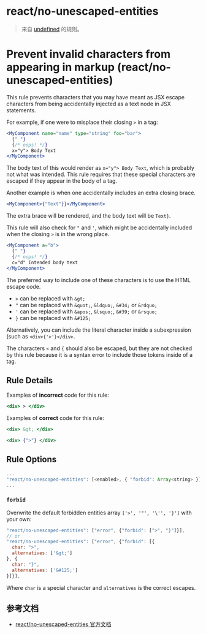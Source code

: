 # react/no-unescaped-entities

> 来自 [undefined](undefined) 的规则。

# Prevent invalid characters from appearing in markup (react/no-unescaped-entities)

This rule prevents characters that you may have meant as JSX escape characters
from being accidentally injected as a text node in JSX statements.

For example, if one were to misplace their closing `>` in a tag:

```jsx
<MyComponent name="name" type="string" foo="bar">
  {" "}
  {/* oops! */}
  x="y"> Body Text
</MyComponent>
```

The body text of this would render as `x="y"> Body Text`, which is probably not
what was intended. This rule requires that these special characters are
escaped if they appear in the body of a tag.

Another example is when one accidentally includes an extra closing brace.

```jsx
<MyComponent>{"Text"}}</MyComponent>
```

The extra brace will be rendered, and the body text will be `Text}`.

This rule will also check for `"` and `'`, which might be accidentally included
when the closing `>` is in the wrong place.

```jsx
<MyComponent a="b">
  {" "}
  {/* oops! */}
  c="d" Intended body text
</MyComponent>
```

The preferred way to include one of these characters is to use the HTML escape code.

- `>` can be replaced with `&gt;`
- `"` can be replaced with `&quot;`, `&ldquo;`, `&#34;` or `&rdquo;`
- `'` can be replaced with `&apos;`, `&lsquo;`, `&#39;` or `&rsquo;`
- `}` can be replaced with `&#125;`

Alternatively, you can include the literal character inside a subexpression
(such as `<div>{'>'}</div>`.

The characters `<` and `{` should also be escaped, but they are not checked by this
rule because it is a syntax error to include those tokens inside of a tag.

## Rule Details

Examples of **incorrect** code for this rule:

```jsx
<div> > </div>
```

Examples of **correct** code for this rule:

```jsx
<div> &gt; </div>
```

```jsx
<div> {">"} </div>
```

## Rule Options

```js
...
"react/no-unescaped-entities": [<enabled>, { "forbid": Array<string> }]
...
```

### `forbid`

Overwrite the default forbidden entities array `['>', '"', '\'', '}']` with your own:

```js
"react/no-unescaped-entities": ["error", {"forbid": [">", "}"]}],
// or
"react/no-unescaped-entities": ["error", {"forbid": [{
  char: ">",
  alternatives: ['&gt;']
}, {
  char: "}",
  alternatives: ['&#125;']
}]}],
```

Where `char` is a special character and `alternatives` is the correct escapes.

## 参考文档

- [react/no-unescaped-entities 官方文档](https://github.com/yannickcr/eslint-plugin-react/blob/HEAD/docs/rules/no-unescaped-entities.md)
